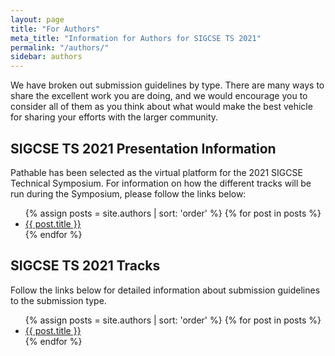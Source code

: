 ```yaml
---
layout: page
title: "For Authors"
meta_title: "Information for Authors for SIGCSE TS 2021"
permalink: "/authors/"
sidebar: authors
---
```


<!-- {% include covid-guidelines-alert.html %} -->

We have broken out submission guidelines by type. There are many ways to share the excellent work you are doing, and we would encourage you to consider all of them as you think about what would make the best vehicle for sharing your efforts with the larger community.

## SIGCSE TS 2021 Presentation Information

Pathable has been selected as the virtual platform for the 2021 SIGCSE Technical Symposium.  For information on how the different tracks will be run during the Symposium, please follow the links below:

<ul>
    {% assign posts = site.authors | sort: 'order' %}
    {% for post in posts %}
    <li><a href="{{ site.baseurl }}{{ post.url }}#presenting-at-sigcse-ts-2021">{{ post.title }}</a></li>
    {% endfor %}
</ul>

## SIGCSE TS 2021 Tracks
Follow the links below for detailed information about submission guidelines to the submission type.
<ul>
    {% assign posts = site.authors | sort: 'order' %}
    {% for post in posts %}
    <li><a href="{{ site.baseurl }}{{ post.url }}">{{ post.title }}</a></li>
    {% endfor %}
</ul>
